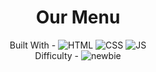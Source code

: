 <h1 align="center">Our Menu</h1>

<!-- <div align="center">
  <img src="https://gpx.ge/js/img/raw/1015_carousel.gif" alt="" />
</div> -->

  <div align="center">
    Built With - <img src="https://img.shields.io/badge/-HTML-6abecd" alt="HTML" />
  <img src="https://img.shields.io/badge/-CSS-3e54a3" alt="CSS" />
  <img src="https://img.shields.io/badge/-JS-cf6390" alt="JS" />
 
  
  <br/>
    Difficulty - <img src="https://img.shields.io/badge/%201%20-newbie-white?labelColor=6abecd" alt="newbie" />
  <br/>
    <!-- <a href="https://carousel-tsotneforester.surge.sh/" target="_blank">🖥️ View Demo</a> -->
    

  </div>


<!-- https://img.shields.io/badge/-API-aad742 -->

<!-- %201%20-newbie-white?labelColor=6abecd -->
<!-- %202%20-junior-white?labelColor=aad742 -->
<!-- %203%20-intermediate-white?labelColor=f1b604 -->
<!-- %204%20-advanced-white?labelColor=bf4605 -->

